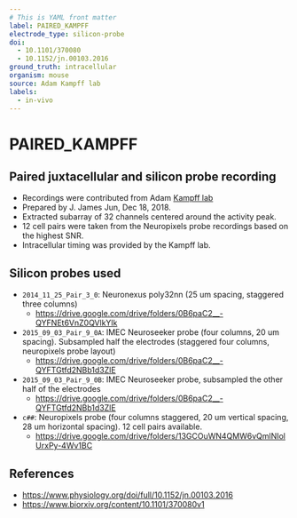 ```yaml
---
# This is YAML front matter
label: PAIRED_KAMPFF
electrode_type: silicon-probe
doi:
  - 10.1101/370080
  - 10.1152/jn.00103.2016
ground_truth: intracellular
organism: mouse
source: Adam Kampff lab
labels:
  - in-vivo
---
```


# PAIRED_KAMPFF

## Paired juxtacellular and silicon probe recording
- Recordings were contributed from Adam [Kampff lab](http://www.kampff-lab.org/validating-electrodes)
- Prepared by J. James Jun, Dec 18, 2018.
- Extracted subarray of 32 channels centered around the activity peak.
- 12 cell pairs were taken from the Neuropixels probe recordings based on the highest SNR.
- Intracellular timing was provided by the Kampff lab.

## Silicon probes used
- `2014_11_25_Pair_3_0`: Neuronexus poly32nn (25 um spacing, staggered three columns)
  - https://drive.google.com/drive/folders/0B6paC2__-QYFNEt6VnZ0QVlkYlk
- `2015_09_03_Pair_9_0A`: IMEC Neuroseeker probe (four columns, 20 um spacing). Subsampled half the electrodes (staggered four columns, neuropixels probe layout)
  - https://drive.google.com/drive/folders/0B6paC2__-QYFTGtfd2NBb1d3ZlE
- `2015_09_03_Pair_9_0B`: IMEC Neuroseeker probe, subsampled the other half of the electrodes
  - https://drive.google.com/drive/folders/0B6paC2__-QYFTGtfd2NBb1d3ZlE
- `c##`: Neuropixels probe (four columns staggered, 20 um vertical spacing, 28 um horizontal spacing). 12 cell pairs available.
  - https://drive.google.com/drive/folders/13GCOuWN4QMW6vQmlNIolUrxPy-4Wv1BC

## References
- https://www.physiology.org/doi/full/10.1152/jn.00103.2016
- https://www.biorxiv.org/content/10.1101/370080v1